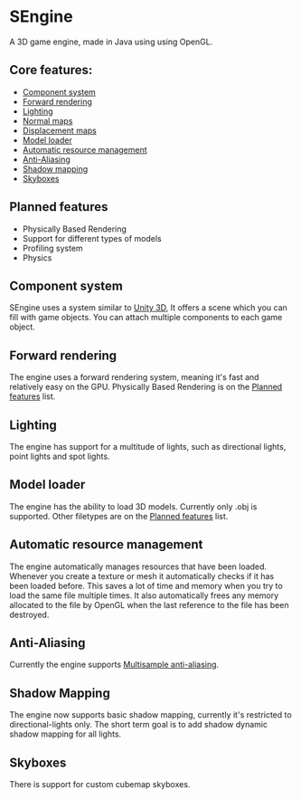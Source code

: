 # SEngine

A 3D game engine, made in Java using using OpenGL.

## Core features:
- [Component system](#component-system)
- [Forward rendering](#forward-rendering)
- [Lighting](#lighting)
- [Normal maps](http://en.wikipedia.org/wiki/Normal_mapping)
- [Displacement maps](http://en.wikipedia.org/wiki/Displacement_mapping)
- [Model loader](#model-loader)
- [Automatic resource management](#automatic-resource-management)
- [Anti-Aliasing](#anti-aliasing)
- [Shadow mapping](#shadow-mapping)
- [Skyboxes](#skyboxes)

## Planned features
- Physically Based Rendering
- Support for different types of models
- Profiling system
- Physics

## Component system
SEngine uses a system similar to [Unity 3D](http://unity3d.com/), It offers a scene which you can fill with game objects. You can attach multiple components to each game object.

## Forward rendering
The engine uses a forward rendering system, meaning it's fast and relatively easy on the GPU. Physically Based Rendering is on the [Planned features](#planned-features) list.

## Lighting
The engine has support for a multitude of lights, such as directional lights, point lights and spot lights.

## Model loader
The engine has the ability to load 3D models. Currently only .obj is supported. Other filetypes are on the [Planned features](#planned-features) list.

## Automatic resource management
The engine automatically manages resources that have been loaded. Whenever you create a texture or mesh it automatically checks if it has been loaded before. This saves a lot of time and memory when you try to load the same file multiple times. It also automatically frees any memory allocated to the file by OpenGL when the last reference to the file has been destroyed.

## Anti-Aliasing
Currently the engine supports [Multisample anti-aliasing](http://en.wikipedia.org/wiki/Multisample_anti-aliasing).

## Shadow Mapping
The engine now supports basic shadow mapping, currently it's restricted to directional-lights only. The short term goal is to add shadow dynamic shadow mapping for all lights.

## Skyboxes
There is support for custom cubemap skyboxes.
